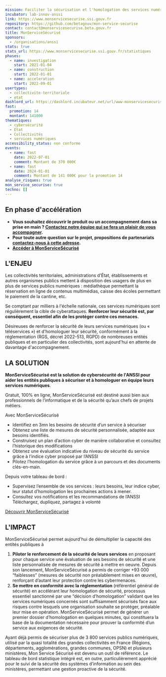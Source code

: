 ```yaml
---
mission: Faciliter la sécurisation et l'homologation des services numériques
incubator: lab-innov-anssi
link: https://www.monservicesecurise.ssi.gouv.fr
repository: https://github.com/betagouv/mon-service-securise
contact: contact@monservicesecurise.beta.gouv.fr
title: MonServiceSécurisé
sponsors:
  - /organisations/anssi
stats: true
stats_url: https://www.monservicesecurise.ssi.gouv.fr/statistiques
phases:
  - name: investigation
    start: 2021-01-04
  - name: construction
    start: 2022-01-01
  - name: acceleration
    start: 2022-09-01
usertypes:
  - collectivite-territoriale
  - etat
dashlord_url: https://dashlord.incubateur.net/url/www-monservicesecurise-ssi-gouv-fr/
fast:
  promotion: 14
  montant: 141000
thematiques:
  - cybersécurité
  - Etat
  - Collectivités
  - services numériques
accessibility_status: non conforme
events:
  - name: fast
    date: 2022-07-01
    comment: Montant de 370 000€
  - name: fast
    date: 2024-01-01
    comment: Montant de 141 000€ pour la promotion 14
analyse_risques: true
mon_service_securise: true
techno: []
---
```

## En phase d'accélération

- **Vous souhaitez découvrir le produit ou un accompagnement dans sa prise en main ? [Contactez notre équipe qui se fera un plaisir de vous accompagner](mailto:support@monservicesecurise.beta.gouv.fr).**
- **Pour toute autre question sur le projet, propositions de partenariats [contactez-nous à cette adresse](mailto:contact@monservicesecurise.beta.gouv.fr).**
- **[Accéder à MonServiceSécurisé](https://www.monservicesecurise.cyber.gouv.fr)**

## L'ENJEU

Les collectivités territoriales, administrations d'État, établissements et
autres organismes publics mettent à disposition des usagers de plus en plus
de services publics numériques : médiathèque permettant la réservation en
ligne de contenus multimédias, caisse des écoles permettant le paiement de la
cantine, etc.

Se comptant par milliers à l'échelle nationale, ces services numériques sont régulièrement la cible de cyberattaques. **Renforcer leur sécurité est, par conséquent, essentiel afin de les protéger contre ces menaces.**

Désireuses de renforcer la sécurité de leurs services numériques (ou « téléservices ») et d'homologuer leur sécurité, conformément à la réglementation (RGS, décret 2022-513, RGPD) de nombreuses entités publiques et en particulier des collectivités, sont aujourd'hui en attente de davantage d'accompagnement.

## LA SOLUTION

**MonServiceSécurisé est la solution de cybersécurité de l'ANSSI
pour aider les entités publiques à sécuriser et à homologuer en équipe leurs services numériques**.

Gratuit, 100% en ligne, MonServiceSécurisé est destiné aussi bien aux professionnels de l’informatique et de la sécurité qu’aux chefs de projets métiers.

Avec MonServiceSécurisé

- Identifiez en 3mn les besoins de sécurité d’un service à sécuriser
- Obtenez une liste de mesures de sécurité personnalisée, adaptée aux besoins identifiés.
- Construisez un plan d’action cyber de manière collaborative et consultez l’historique des modifications
- Obtenez une évaluation indicative du niveau de sécurité du service grâce à l’indice cyber proposé par l’ANSSI
- Pilotez l’homologation du service grâce à un parcours et des documents clés-en-main.

Depuis votre tableau de bord :
- Supervisez l’ensemble de vos services : leurs besoins, leur indice cyber, leur statut d’homologation les prochaines actions à mener.
- Consultez vos notifications et les recommandations de l’ANSSI
Téléchargez, dupliquez, partagez à volonté 

[Découvrir MonServiceSécurisé](https://www.monservicesecurise.cyber.gouv.fr/)

## L'IMPACT

MonServiceSécurisé permet aujourd'hui de démultiplier la capacité des entités publiques à
1. **Piloter le renforcement de la sécurité de leurs services** en proposant pour chaque service une évaluation de ses besoins de sécurité et une liste personnalisée de mesures de sécurité à mettre en oeuvre. Depuis son lancement, MonServiceSécurisé a permis de corriger +93 000 “faiblesses” (mesures de sécurité non préalablement mises en œuvre), renforçant d’autant leur protection contre les cybermenaces.
2. **Se mettre en conformité avec la réglementation** (référentiel général de sécurité) en accélérant leur homologation de sécurité, processus essentiel sanctionné par une “décision d’homologation” validant que les services numériques concernés sont suffisamment sécurisés face aux risques contre lesquels une organisation souhaite se protéger, préalable leur mise en opération. MonServiceSécurisé permet de générer un premier dossier d’homologation en quelques minutes, qui constituera la base de la documentation nécessaire pour prouver la conformité d’un service aux exigences de sécurité.

Ayant déjà permis de sécuriser plus de 3 800 services publics numériques, utilisé par la quasi totalité des grandes collectivités en France (Régions, départements, agglomérations, grandes communes, OPSN) et plusieurs ministères, Mon Service Sécurisé est devenu un outil de référence. Le tableau de bord statistique intégré est, en outre, particulièrement apprécié pour le suivi de la sécurité des systèmes d’information au sein des ministères, permettant une gestion proactive de la sécurité.